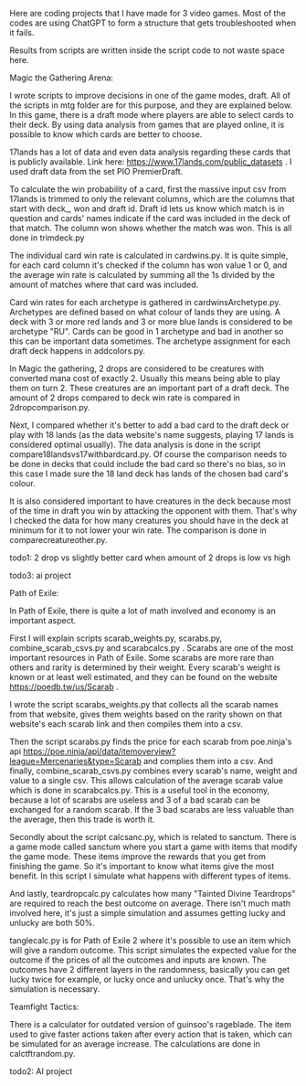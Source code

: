 Here are coding projects that I have made for 3 video games. Most of the
codes are using ChatGPT to form a structure that gets troubleshooted when it
fails.

Results from scripts are written inside the script code to not waste space here.

Magic the Gathering Arena:

I wrote scripts to improve decisions in one of the game modes, draft. All of the
scripts in mtg folder are for this purpose, and they are explained below.
In this game, there is a draft mode where players are able to select cards to their deck.
By using data analysis from games that are played online, it is possible to
know which cards are better to choose.

17lands has a lot of data and even data analysis regarding these cards that is
publicly available. Link here: https://www.17lands.com/public_datasets . I used
draft data from the set PIO PremierDraft.

To calculate the win probability of a card, first the massive input csv from
17lands is trimmed to only the relevant columns, which are the columns that
start with deck_, won and draft id. Draft id lets us know which match is in
question and cards' names indicate if the card was included in the deck of that
match. The column won shows whether the match was won. This is all done in
trimdeck.py

The individual card win rate is calculated in cardwins.py. It is quite simple,
for each card column it's checked if the column has won value 1 or 0, and the
average win rate is calculated by summing all the 1s divided by the amount of
matches where that card was included.

Card win rates for each archetype is gathered in cardwinsArchetype.py. Archetypes
are defined based on what colour of lands they are using. A deck with 3 or more
red lands and 3 or more blue lands is considered to be archetype "RU". Cards
can be good in 1 archetype and bad in another so this can be important data
sometimes. The archetype assignment for each draft deck happens in addcolors.py.

In Magic the gathering, 2 drops are considered to be creatures with converted
mana cost of exactly 2. Usually this means being able to play them on turn 2.
These creatures are an important part of a draft deck.
The amount of 2 drops compared to deck win rate is compared in 2dropcomparison.py.


Next, I compared whether it's better to add a bad card to the draft deck or play
with 18 lands (as the data website's name suggests, playing 17 lands is considered
optimal usually). The data analysis is done in the script
compare18landsvs17withbardcard.py.
Of course the comparison needs to be done in decks that could
include the bad card so there's no bias, so in this case I made sure the 18 land
deck has lands of the chosen bad card's colour.

It is also considered important to have creatures in the deck because most of
the time in draft you win by attacking the opponent with them. That's why I
checked the data for how many creatures you should have in the deck at minimum
for it to not lower your win rate. The comparison is done in
comparecreatureother.py.



todo1: 2 drop vs slightly better card when amount of 2 drops is low vs high

todo3: ai project




Path of Exile:

In Path of Exile, there is quite a lot of math involved and economy is an
important aspect.

First I will explain scripts scarab_weights.py, scarabs.py, combine_scarab_csvs.py
and scarabcalcs.py .
Scarabs are one of the most important resources in Path of Exile. Some scarabs
are more rare than others and rarity is determined by their weight. Every
scarab's weight is known or at least well estimated, and they can be found
on the website https://poedb.tw/us/Scarab .

I wrote the script scarabs_weights.py that collects all the scarab names from
that website, gives them weights based on the rarity shown on that website's
 each scarab link and then compiles them into a csv.

Then the script scarabs.py finds the price for each scarab from poe.ninja's api
https://poe.ninja/api/data/itemoverview?league=Mercenaries&type=Scarab and
complies them into a csv. And finally, combine_scarab_csvs.py combines every
scarab's name, weight and value to a single csv. This allows calculation of
the average scarab value which is done in scarabcalcs.py. This is a useful tool
in the economy, because a lot of scarabs are useless and 3 of a bad scarab can be exchanged
for a random scarab. If the 3 bad scarabs are less valuable than the
average, then this trade is worth it.


Secondly about the script calcsanc.py, which is related to sanctum.
There is a game mode called sanctum where you start a game with items that
modify the game mode. These items improve the rewards that you get from
finishing the game. So it's important to know what items give the most benefit.
In this script I simulate what happens with different types of items.


And lastly, teardropcalc.py calculates how many "Tainted Divine Teardrops" are
required to reach the best outcome on average. There isn't much math involved
here, it's just a simple simulation and assumes getting lucky and unlucky are both 50%.


tanglecalc.py is for Path of Exile 2 where it's possible to use an item
which will give a random outcome. This script simulates the expected value
for the outcome if the prices of all the outcomes and inputs are known.
The outcomes have 2 different layers in the randomness, basically you can get
lucky twice for example, or lucky once and unlucky once.
That's why the simulation is necessary.

Teamfight Tactics:

There is a calculator for outdated version of guinsoo's rageblade. The item used
to give faster actions taken after every action that is taken, which can be
simulated for an average increase. The calculations are done in calctftrandom.py.

todo2: AI project
